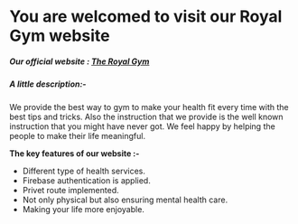 # You are welcomed to visit our Royal Gym website

##### Our official website : [The Royal Gym](https://mastering-gym.web.app/)

##### A little description:-

We provide the best way to gym to make your health fit every time with the best tips and tricks. Also the instruction that we provide is the well known instruction that you might have never got. We feel happy by helping the people to make their life meaningful.

**The key features of our website :-**

- Different type of health services.
- Firebase authentication is applied.
- Privet route implemented.
- Not only physical but also ensuring mental health care.
- Making your life more enjoyable.
